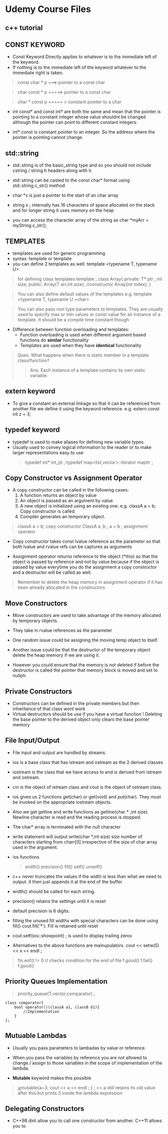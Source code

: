 # Udemy Course Files

## c++ tutorial 

## CONST KEYWORD 
- Const Keyword Directly applies to whatever is to the immediate left of the keyword. 
- If nothing is to the immediate left of the keyword whatever to the immediate right is taken. 

> const char * p ===> pointer to a const char 

> char const * p =====> pointer to a const char 

> char * const p ===== > constant pointer to a char 

- int const\* and const int\* are both the same and mean that the pointer is pointing to a constant integer whose value shouldnt be changed although the pointer can point to different constant integers. 

- int\* const is constant pointer to an integer. So the address where the pointer is pointing cannot change.

## std::string 

- std::string is of the basic\_string type and so you should not include cstring / string.h headers along with it. 

- std::string can be casted to the const char\* format using std::string.c\_str() method 

- char \*x is just a pointer to the start of an char array 
- string x ; internally has 16 characters of space allocated on the stack and for longer string it uses memory on the heap

- you can access the character array of the string as char \*myArr = myString.c\_str();

## TEMPLATES 
- templates are used for generic programming
- syntax: template <class T> or template <typename T>
- you can define 2 templates as well. template <typename T, typename U> 

> for defining class templates 
    template <typename T>;
        class Array{
            private:
                T* ptr ;
                int size;
            public:
                Array(T arr,int size); //constructor 
                Array(int index);
        }

> You can also define default values of the templates 
    e.g.    template <typename T, typename U =char>

> You can also pass non type parameters to templates. They are usually used to specify max or min values or const value for an instance of a template. It should be a compile time constant though

- Difference between function overloading and templates:
    - Function overloading is used when different argument based functions do **similar** functionality 
    - Templates are used when they have **identical** functionality 

> Ques. What happens when there is static member in a template class/function?
>> Ans. Each instance of a template contains its own static variable.

## extern keyword 

- To give a constant an external linkage so that it can be referenced from another file we define it using the keyword reference. 
    e.g. extern const int z = 3; 

## typedef keyword 

- typedef is used to make aliases for defining new variable types.
- Usually used to convey logical information to the reader or to make larger representations easy to use
    > typedef int* int_pt ;
    > typedef map<list<int>,vector<int>>::iterator mapitr ; 


## Copy Constructor vs Assignment Operator 

- A copy constructor can be called in the following cases:
    1. A function returns an object by value 
    2. An object is passed as an argument by value
    3. A new object is initialized using an existing one. e.g. classA a = b; Copy constructor is called.
    4. Compiler generates an temporary object. 

> classA a = b; copy constructor 
> ClassA a ,b ; a = b ; assignment operator 

- Copy constructor takes const lvalue reference as the parameter so that both lvalue and rvalue refs can be captures as arguments

- Assignment operator returns reference to the object (\*this) so that the object is passed by reference and not by value because
if the object is passed by value everytime you do the assignment a copy constructor and a destructor will be called as well. 

> Remember to delete the heap memory in assignment operator if it has been already allocated in the constructors 

## Move Constructors 

- Move constructors are used to take advantage of the memory allocated by temporary objects. 
- They take in rvalue references as the parameter
- One random issue could be assigning the moving temp object to itself. 

- Another issue could be that the destructor of the temporary object delete the heap memory if we are using it. 
- However you could ensure that the memory is not deleted if before the destructor is called the pointer that memory block is moved and set to nullptr. 

## Private Constructors 
- Constructors can be defined in the private members but then inheritance of that class wont work
- Virtual destructors should be use if you have a virtual function ! Deleting the base pointer to the derived object only clears the base pointer memory 

## File Input/Output 

- File input and output are handled by streams. 
- ios is a base class that has istream and ostream as the 2 derived classes 
- iostream is the class that we have access to and is derived from istream and ostream. 
- cin is the object of istream class and cout is the object of ostream class. 

- ios gives us 2 functions get(char) or get(void) and put(char). They must be invoked on the appropriate iostream objects. 

- Also we get getline and write functions as getline(char * ,int size). Newline character is read and the reading process is stopped. 
- The char\* array is terminated with the null character

- write statement will output write(char \*,int size) size number of characters starting from charr[0] irrespective of the size of char array used in the argument. 

- ios functions
  > width() precision() fill() setf() unsetf()

- c++ never truncates the values if the width is less than what we need to output. it then just appends it at the end of the buffer

- width() should be called for each string. 
- precision() retains the settings until it is reset 

- default precision is 6 digits. 

- filling the unused fill widths with special characters can be done using fill() cout.fill('\*'). Fill is retained until reset

- cout.setf(ios::showpoint) ; is used to display trailing zeros

- Alternatives to the above functions are mainupulators. cout << setw(5) << x << endl  ;

> fin.eof() != 0 // checks condition for the end of file
> f.good()
> f.fail()
> f.good()


## Priority Queues Implementation 

> priority\_queue(T,vector<T>,comparator) ;

    class comparator{
        bool operator()(classA a1, classB b1){
            //Implementation
        }
    };

## Mutuable Lambdas 

- Usually you pass parameters to lambadas by value or reference. 
- When you pass the variables by reference you are not allowed to change / assign to those variables in the scope of implementation of the lambda. 

- **Mutable** keyword makes this possible

> [=]()mutable{a=3; cout << a << endl ; } ; 
    >> a still retains its old value after this but prints 3 inside the lambda expression 

## Delegating Constructors 

- C++98 dint allow you to call one constructor from another. C++11 allows you to 










